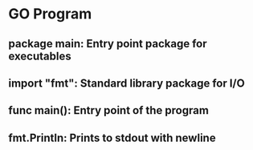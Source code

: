
# GO Program

## package main: Entry point package for executables

## import "fmt": Standard library package for I/O

## func main(): Entry point of the program

## fmt.Println: Prints to stdout with newline